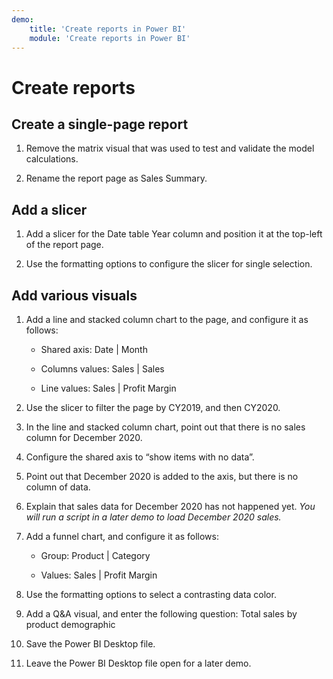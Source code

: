 ```yaml
---
demo:
    title: 'Create reports in Power BI'
    module: 'Create reports in Power BI'
---
```

# Create reports

## Create a single-page report

1. Remove the matrix visual that was used to test and validate the model calculations.

1. Rename the report page as Sales Summary.

## Add a slicer

1. Add a slicer for the Date table Year column and position it at the top-left of the report page.

1. Use the formatting options to configure the slicer for single selection.

## Add various visuals

1. Add a line and stacked column chart to the page, and configure it as follows:

    - Shared axis: Date | Month

    - Columns values: Sales | Sales

    - Line values: Sales | Profit Margin

1. Use the slicer to filter the page by CY2019, and then CY2020.

1. In the line and stacked column chart, point out that there is no sales column for December 2020.

1. Configure the shared axis to “show items with no data”.

1. Point out that December 2020 is added to the axis, but there is no column of data.

1. Explain that sales data for December 2020 has not happened yet. *You will run a script in a later demo to load December 2020 sales.*

1. Add a funnel chart, and configure it as follows:

    - Group: Product | Category

    - Values: Sales | Profit Margin

1. Use the formatting options to select a contrasting data color.

1. Add a Q&A visual, and enter the following question: Total sales by product demographic

1. Save the Power BI Desktop file.

1. Leave the Power BI Desktop file open for a later demo.
